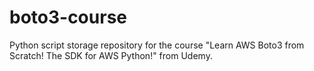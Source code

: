 # boto3-course
Python script storage repository for the course "Learn AWS Boto3 from Scratch! The SDK for AWS Python!" from Udemy.
